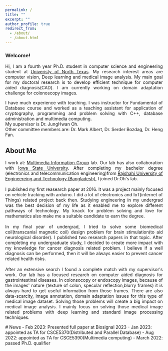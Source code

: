 ```yaml
---
permalink: /
title: ""
excerpt: ""
author_profile: true
redirect_from: 
  - /about/
  - /about.html
---
```

### Welcome!
<p align="justify">
Hi, I am a fourth year Ph.D. student in computer science and engineering student at <a href="https://www.unt.edu" target="_blank"> Univeristy of North Texas</a>. My research interest areas are computer vision, Deep learning and medical image analysis. My main goal for my doctoral research is to develop efficient technique for computer aided diagnosis(CAD). I am currently working on domain adaptation challenge for colonoscopy images.
</p>
<p align="justify">
I have much experience with teaching. I was instructor for Fundamental of Database course and worked as a teaching assistant for application of cryptography, programming and problem solving with C++, database administration and multimedia computing.
<br>My supervisor is Dr. JungHwan Oh.
<br> Other committee members are:
Dr. Mark Albert, Dr. Serder Bozdag, Dr. Heng Fan.
</p>

## About Me
<p align="justify">
I work at: <a href="http://www.cse.unt.edu/~jhoh/" target="_blank">Multimedia Information Group</a> lab.
Our lab has also collaboration with <a href="https://www.cs.iastate.edu//" target="_blank">Iowa State University</a>.
After completing my bachelor degree (electronics and telecommunication engineering)from <a href="https://www.ruet.ac.bd/" target="_blank"> Rajshahi University of Engineereing and Technology (Bangladesh)</a>, I joined Dr.Oh's lab.
<br>
<br>
I published my first reasearch paper at 2016. It was a project mainly focused on vehicle tracking with arduino. I did a lot of electronics and IoT(internet of Things) related project back then. Studying engineering in my undergrad was the best decision of my life  as it enabled me to explore different pathways of technology. My knack for problem solving and love for mathematics also make me a suitable candidate to earn the degree. 
<br>
<br>
In my final year of undergrad, I tried to solve some biomedical coil(transcanial magnetic coil) design problem for brain stimulation(to aid neurological disorder). I published two  research papers in that topic. After completing my undergraduate study, I decided to create more impact with my knowledge for cancer diagnosis related problem. I believe if a well diagnosis can be performed, then it will be always easier to prevent cancer related health risks.
<br>
<br>
After an extensive search I found a complete match with my supervisor's work. Our lab has a focused research on computer aided diagnosis for gastrointestinal diseases. In colonsocopy or endoscopy images, because of the images' nature (texture of colon, specular reflection,blurry frames) it is always hard to get useful information from those frames. There are also data-scarcity, image annotation, domain adaptation issues for this type of medical image dataset. Solving those problems will create a big impact on medical image analysis. I mainly focus on solving those medical image related problems with deep learning and standard image processing techniques.
</p>
# News 
- Feb 2023: Presented full paper at Biosignal 2023
- Jan 2023: appointed as TA for CSCE5370(Distributed and Parallel Database)
- Aug 2022: appointed as TA for CSCE5390(Multimedia computing)
- March 2022: passed Ph.D. qualifier
